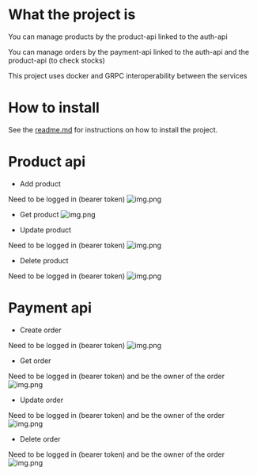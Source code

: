 # What the project is

You can manage products by the product-api linked to the auth-api

You can manage orders by the payment-api linked to the auth-api and the product-api (to check stocks)

This project uses docker and GRPC interoperability between the services

# How to install
See the [readme.md](readme.md) for instructions on how to install the project.

# Product api
- Add product

Need to be logged in (bearer token)
![img.png](readme-images/add_product.png)
- Get product
![img.png](readme-images/get_product.png)

- Update product

Need to be logged in (bearer token)
![img.png](readme-images/update_product.png)

- Delete product

Need to be logged in (bearer token)
![img.png](readme-images/delete_product.png)


# Payment api
- Create order

Need to be logged in (bearer token)
![img.png](readme-images/create_order.png)
- Get order

Need to be logged in (bearer token) and be the owner of the order
![img.png](readme-images/get_order.png)
- Update order

Need to be logged in (bearer token) and be the owner of the order
![img.png](readme-images/update_order.png)
- Delete order

Need to be logged in (bearer token) and be the owner of the order
![img.png](readme-images/delete_order.png)